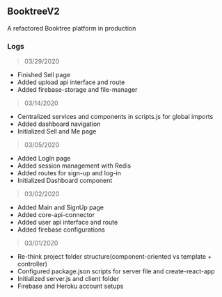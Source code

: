 ## BooktreeV2

A refactored Booktree platform in production

### Logs
> 03/29/2020

* Finished Sell page
* Added upload api interface and route
* Added firebase-storage and file-manager  

> 03/14/2020

* Centralized services and components in scripts.js for global imports
* Added dashboard navigation
* Initialized Sell and Me page

> 03/05/2020

* Added LogIn page
* Added session management with Redis
* Added routes for sign-up and log-in
* Initialized Dashboard component

> 03/02/2020

* Added Main and SignUp page
* Added core-api-connector
* Added user api interface and route
* Added firebase configurations

> 03/01/2020

* Re-think project folder structure(component-oriented vs template + controller)
* Configured package.json scripts for server file and create-react-app  
* Initialized server.js and client folder
* Firebase and Heroku account setups
